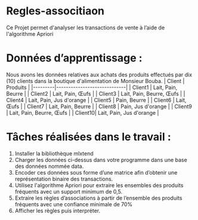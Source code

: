 # Regles-associtiaon
Ce Projet permet d'analyser les transactions de vente à l’aide de l'algorithme Apriori

# Données d’apprentissage :
Nous avons les données relatives aux achats des produits effectués par dix (10)
clients dans la boutique d'alimentation de Monsieur Bouba.
| Client  | Produits                    |
|---------|-----------------------------|
| Client1 | Lait, Pain, Beurre          |
| Client2 | Lait, Pain, Œufs            |
| Client3 | Lait, Pain, Beurre, Œufs    |
| Client4 | Lait, Pain, Jus d'orange    |
| Client5 | Pain, Beurre                |
| Client6 | Lait, Œufs                  |
| Client7 | Lait, Pain, Beurre          |
| Client8 | Pain, Jus d'orange          |
| Client9 | Lait, Pain, Beurre, Œufs    |
| Client10| Lait, Pain, Jus d'orange    |

# Tâches réalisées dans le travail :
1. Installer la bibliothèque mlxtend
2. Charger les données ci-dessus dans votre programme dans une base des
données nommée data.
3. Encoder ces données sous forme d’une matrice afin d’obtenir une
représentation binaire des transactions.
4. Utilisez l'algorithme Apriori pour extraire les ensembles des produits fréquents
avec un support minimum de 0,5.
5. Extraire les règles d’associations à partir de l’ensemble des produits fréquents
avec une confiance minimale de 70%
6. Afficher les règles puis interpréter.

